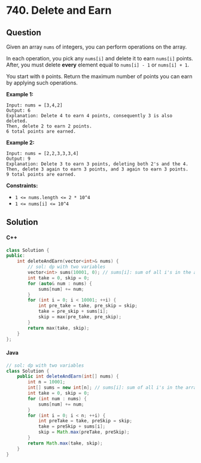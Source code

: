 # 740. Delete and Earn

## Question

Given an array `nums` of integers, you can perform operations on the array.

In each operation, you pick any `nums[i]` and delete it to earn `nums[i]` points. After, you must delete **every** element equal to `nums[i] - 1` or `nums[i] + 1`.

You start with `0` points. Return the maximum number of points you can earn by applying such operations.

**Example 1:**

```
Input: nums = [3,4,2]
Output: 6
Explanation: Delete 4 to earn 4 points, consequently 3 is also deleted.
Then, delete 2 to earn 2 points.
6 total points are earned.
```

**Example 2:**

```
Input: nums = [2,2,3,3,3,4]
Output: 9
Explanation: Delete 3 to earn 3 points, deleting both 2's and the 4.
Then, delete 3 again to earn 3 points, and 3 again to earn 3 points.
9 total points are earned.
```

**Constraints:**

* `1 <= nums.length <= 2 * 10^4`
* `1 <= nums[i] <= 10^4`

## Solution

#### C++

```cpp
class Solution {
public:
    int deleteAndEarn(vector<int>& nums) {
        // sol: dp with two variables
        vector<int> sums(10001, 0); // sums[i]: sum of all i's in the array
        int take = 0, skip = 0;
        for (auto& num : nums) {
            sums[num] += num;
        }
        for (int i = 0; i < 10001; ++i) {
            int pre_take = take, pre_skip = skip;
            take = pre_skip + sums[i];
            skip = max(pre_take, pre_skip);
        }
        return max(take, skip);
    }
};
```

#### Java

```java
// sol: dp with two variables
class Solution {
    public int deleteAndEarn(int[] nums) {
        int n = 10001;
        int[] sums = new int[n]; // sums[i]: sum of all i's in the array
        int take = 0, skip = 0;
        for (int num : nums) {
            sums[num] += num;
        }
        for (int i = 0; i < n; ++i) {
            int preTake = take, preSkip = skip;
            take = preSkip + sums[i];
            skip = Math.max(preTake, preSkip);
        }
        return Math.max(take, skip);
    }
}
```
